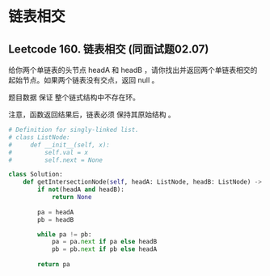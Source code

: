 # 链表相交


## Leetcode 160. 链表相交 (同面试题02.07)
给你两个单链表的头节点 headA 和 headB ，请你找出并返回两个单链表相交的起始节点。如果两个链表没有交点，返回 null 。

题目数据 保证 整个链式结构中不存在环。

注意，函数返回结果后，链表必须 保持其原始结构 。

<!--more-->

```python
# Definition for singly-linked list.
# class ListNode:
#     def __init__(self, x):
#         self.val = x
#         self.next = None

class Solution:
    def getIntersectionNode(self, headA: ListNode, headB: ListNode) -> Optional[ListNode]:
        if not(headA and headB):
            return None
        
        pa = headA
        pb = headB

        while pa != pb:
            pa = pa.next if pa else headB
            pb = pb.next if pb else headA
        
        return pa

```

